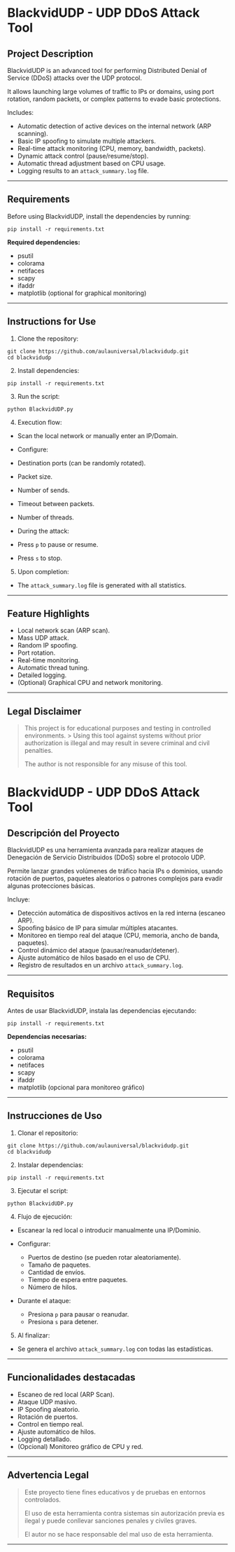 # BlackvidUDP - UDP DDoS Attack Tool

## Project Description

BlackvidUDP is an advanced tool for performing Distributed Denial of Service (DDoS) attacks over the UDP protocol.

It allows launching large volumes of traffic to IPs or domains, using port rotation, random packets, or complex patterns to evade basic protections.

Includes:

* Automatic detection of active devices on the internal network (ARP scanning).
* Basic IP spoofing to simulate multiple attackers.
* Real-time attack monitoring (CPU, memory, bandwidth, packets).
* Dynamic attack control (pause/resume/stop).
* Automatic thread adjustment based on CPU usage.
* Logging results to an `attack_summary.log` file.

---

## Requirements

Before using BlackvidUDP, install the dependencies by running:

```
pip install -r requirements.txt
```

**Required dependencies:**

* psutil
* colorama
* netifaces
* scapy
* ifaddr
* matplotlib (optional for graphical monitoring)

---

## Instructions for Use

1. Clone the repository:

```
git clone https://github.com/aulauniversal/blackvidudp.git
cd blackvidudp
```

2. Install dependencies:

```
pip install -r requirements.txt
```

3. Run the script:

```
python BlackvidUDP.py
```

4. Execution flow:

* Scan the local network or manually enter an IP/Domain.
* Configure:

* Destination ports (can be randomly rotated).
* Packet size.
* Number of sends.
* Timeout between packets.
* Number of threads.
* During the attack:

* Press `p` to pause or resume.
* Press `s` to stop.

5. Upon completion:

* The `attack_summary.log` file is generated with all statistics.

---

## Feature Highlights

* Local network scan (ARP scan).
* Mass UDP attack.
* Random IP spoofing.
* Port rotation.
* Real-time monitoring.
* Automatic thread tuning.
* Detailed logging.
* (Optional) Graphical CPU and network monitoring.

---

## Legal Disclaimer

> This project is for educational purposes and testing in controlled environments. >
> Using this tool against systems without prior authorization is illegal and may result in severe criminal and civil penalties.
>
> The author is not responsible for any misuse of this tool.
# BlackvidUDP - UDP DDoS Attack Tool

## Descripción del Proyecto

BlackvidUDP es una herramienta avanzada para realizar ataques de Denegación de Servicio Distribuidos (DDoS) sobre el protocolo UDP.

Permite lanzar grandes volúmenes de tráfico hacia IPs o dominios, usando rotación de puertos, paquetes aleatorios o patrones complejos para evadir algunas protecciones básicas.

Incluye:

* Detección automática de dispositivos activos en la red interna (escaneo ARP).
* Spoofing básico de IP para simular múltiples atacantes.
* Monitoreo en tiempo real del ataque (CPU, memoria, ancho de banda, paquetes).
* Control dinámico del ataque (pausar/reanudar/detener).
* Ajuste automático de hilos basado en el uso de CPU.
* Registro de resultados en un archivo `attack_summary.log`.

---

## Requisitos

Antes de usar BlackvidUDP, instala las dependencias ejecutando:

```
pip install -r requirements.txt
```

**Dependencias necesarias:**

* psutil
* colorama
* netifaces
* scapy
* ifaddr
* matplotlib (opcional para monitoreo gráfico)

---

## Instrucciones de Uso

1. Clonar el repositorio:

```
git clone https://github.com/aulauniversal/blackvidudp.git
cd blackvidudp
```

2. Instalar dependencias:

```
pip install -r requirements.txt
```

3. Ejecutar el script:

```
python BlackvidUDP.py
```

4. Flujo de ejecución:

* Escanear la red local o introducir manualmente una IP/Dominio.
* Configurar:

  * Puertos de destino (se pueden rotar aleatoriamente).
  * Tamaño de paquetes.
  * Cantidad de envíos.
  * Tiempo de espera entre paquetes.
  * Número de hilos.
* Durante el ataque:

  * Presiona `p` para pausar o reanudar.
  * Presiona `s` para detener.

5. Al finalizar:

* Se genera el archivo `attack_summary.log` con todas las estadísticas.

---

## Funcionalidades destacadas

* Escaneo de red local (ARP Scan).
* Ataque UDP masivo.
* IP Spoofing aleatorio.
* Rotación de puertos.
* Control en tiempo real.
* Ajuste automático de hilos.
* Logging detallado.
* (Opcional) Monitoreo gráfico de CPU y red.

---

## Advertencia Legal

> Este proyecto tiene fines educativos y de pruebas en entornos controlados.
>
> El uso de esta herramienta contra sistemas sin autorización previa es ilegal y puede conllevar sanciones penales y civiles graves.
>
> El autor no se hace responsable del mal uso de esta herramienta.

---


